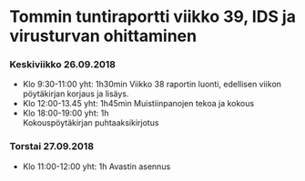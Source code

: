 # Tommin tuntiraportti viikko 39, IDS ja virusturvan ohittaminen

### Keskiviikko 26.09.2018
* Klo 9:30-11:00 yht: 1h30min
Viikko 38 raportin luonti, edellisen viikon pöytäkirjan korjaus ja lisäys.
* Klo 12:00-13.45 yht: 1h45min
Muistiinpanojen tekoa ja kokous
* Klo 18:00-19:00 yht: 1h  
Kokouspöytäkirjan puhtaaksikirjotus  
 ### Torstai 27.09.2018
 * Klo 11:00-12:00 yht: 1h
 Avastin asennus
